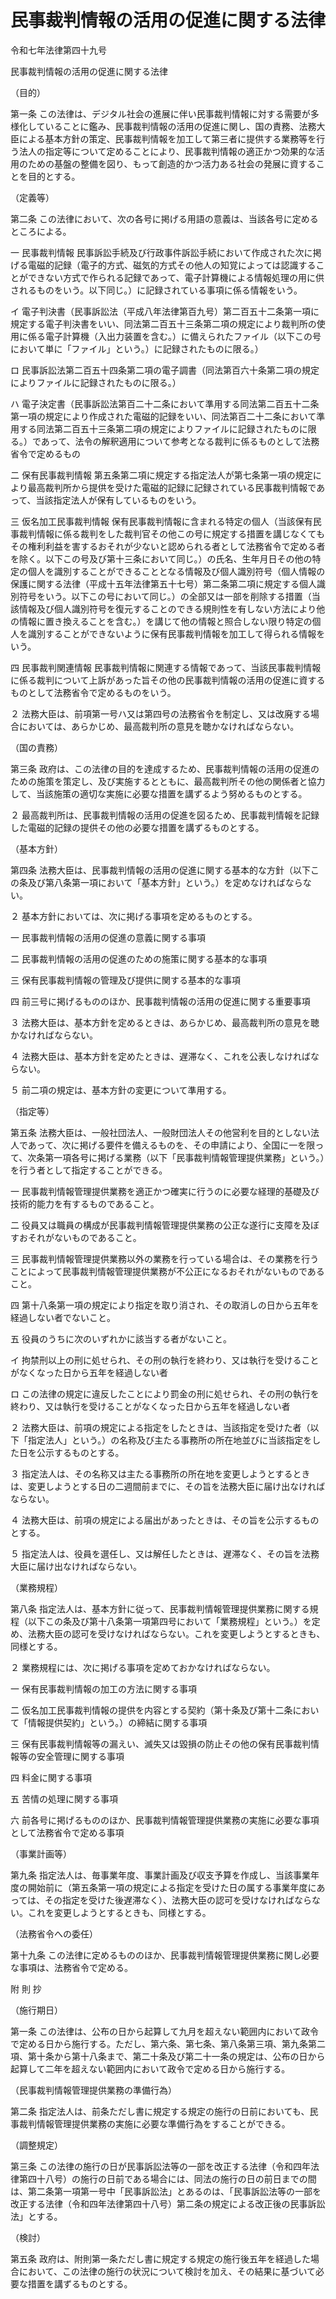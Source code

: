# 民事裁判情報の活用の促進に関する法律

令和七年法律第四十九号

民事裁判情報の活用の促進に関する法律

（目的）

第一条 この法律は、デジタル社会の進展に伴い民事裁判情報に対する需要が多様化していることに鑑み、民事裁判情報の活用の促進に関し、国の責務、法務大臣による基本方針の策定、民事裁判情報を加工して第三者に提供する業務等を行う法人の指定等について定めることにより、民事裁判情報の適正かつ効果的な活用のための基盤の整備を図り、もって創造的かつ活力ある社会の発展に資することを目的とする。

（定義等）

第二条 この法律において、次の各号に掲げる用語の意義は、当該各号に定めるところによる。

一 民事裁判情報 民事訴訟手続及び行政事件訴訟手続において作成された次に掲げる電磁的記録（電子的方式、磁気的方式その他人の知覚によっては認識することができない方式で作られる記録であって、電子計算機による情報処理の用に供されるものをいう。以下同じ。）に記録されている事項に係る情報をいう。

イ 電子判決書（民事訴訟法（平成八年法律第百九号）第二百五十二条第一項に規定する電子判決書をいい、同法第二百五十三条第二項の規定により裁判所の使用に係る電子計算機（入出力装置を含む。）に備えられたファイル（以下この号において単に「ファイル」という。）に記録されたものに限る。）

ロ 民事訴訟法第二百五十四条第二項の電子調書（同法第百六十条第二項の規定によりファイルに記録されたものに限る。）

ハ 電子決定書（民事訴訟法第百二十二条において準用する同法第二百五十二条第一項の規定により作成された電磁的記録をいい、同法第百二十二条において準用する同法第二百五十三条第二項の規定によりファイルに記録されたものに限る。）であって、法令の解釈適用について参考となる裁判に係るものとして法務省令で定めるもの

二 保有民事裁判情報 第五条第二項に規定する指定法人が第七条第一項の規定により最高裁判所から提供を受けた電磁的記録に記録されている民事裁判情報であって、当該指定法人が保有しているものをいう。

三 仮名加工民事裁判情報 保有民事裁判情報に含まれる特定の個人（当該保有民事裁判情報に係る裁判をした裁判官その他この号に規定する措置を講じなくてもその権利利益を害するおそれが少ないと認められる者として法務省令で定める者を除く。以下この号及び第十三条において同じ。）の氏名、生年月日その他の特定の個人を識別することができることとなる情報及び個人識別符号（個人情報の保護に関する法律（平成十五年法律第五十七号）第二条第二項に規定する個人識別符号をいう。以下この号において同じ。）の全部又は一部を削除する措置（当該情報及び個人識別符号を復元することのできる規則性を有しない方法により他の情報に置き換えることを含む。）を講じて他の情報と照合しない限り特定の個人を識別することができないように保有民事裁判情報を加工して得られる情報をいう。

四 民事裁判関連情報 民事裁判情報に関連する情報であって、当該民事裁判情報に係る裁判について上訴があった旨その他の民事裁判情報の活用の促進に資するものとして法務省令で定めるものをいう。

２ 法務大臣は、前項第一号ハ又は第四号の法務省令を制定し、又は改廃する場合においては、あらかじめ、最高裁判所の意見を聴かなければならない。

（国の責務）

第三条 政府は、この法律の目的を達成するため、民事裁判情報の活用の促進のための施策を策定し、及び実施するとともに、最高裁判所その他の関係者と協力して、当該施策の適切な実施に必要な措置を講ずるよう努めるものとする。

２ 最高裁判所は、民事裁判情報の活用の促進を図るため、民事裁判情報を記録した電磁的記録の提供その他の必要な措置を講ずるものとする。

（基本方針）

第四条 法務大臣は、民事裁判情報の活用の促進に関する基本的な方針（以下この条及び第八条第一項において「基本方針」という。）を定めなければならない。

２ 基本方針においては、次に掲げる事項を定めるものとする。

一 民事裁判情報の活用の促進の意義に関する事項

二 民事裁判情報の活用の促進のための施策に関する基本的な事項

三 保有民事裁判情報の管理及び提供に関する基本的な事項

四 前三号に掲げるもののほか、民事裁判情報の活用の促進に関する重要事項

３ 法務大臣は、基本方針を定めるときは、あらかじめ、最高裁判所の意見を聴かなければならない。

４ 法務大臣は、基本方針を定めたときは、遅滞なく、これを公表しなければならない。

５ 前二項の規定は、基本方針の変更について準用する。

（指定等）

第五条 法務大臣は、一般社団法人、一般財団法人その他営利を目的としない法人であって、次に掲げる要件を備えるものを、その申請により、全国に一を限って、次条第一項各号に掲げる業務（以下「民事裁判情報管理提供業務」という。）を行う者として指定することができる。

一 民事裁判情報管理提供業務を適正かつ確実に行うのに必要な経理的基礎及び技術的能力を有するものであること。

二 役員又は職員の構成が民事裁判情報管理提供業務の公正な遂行に支障を及ぼすおそれがないものであること。

三 民事裁判情報管理提供業務以外の業務を行っている場合は、その業務を行うことによって民事裁判情報管理提供業務が不公正になるおそれがないものであること。

四 第十八条第一項の規定により指定を取り消され、その取消しの日から五年を経過しない者でないこと。

五 役員のうちに次のいずれかに該当する者がないこと。

イ 拘禁刑以上の刑に処せられ、その刑の執行を終わり、又は執行を受けることがなくなった日から五年を経過しない者

ロ この法律の規定に違反したことにより罰金の刑に処せられ、その刑の執行を終わり、又は執行を受けることがなくなった日から五年を経過しない者

２ 法務大臣は、前項の規定による指定をしたときは、当該指定を受けた者（以下「指定法人」という。）の名称及び主たる事務所の所在地並びに当該指定をした日を公示するものとする。

３ 指定法人は、その名称又は主たる事務所の所在地を変更しようとするときは、変更しようとする日の二週間前までに、その旨を法務大臣に届け出なければならない。

４ 法務大臣は、前項の規定による届出があったときは、その旨を公示するものとする。

５ 指定法人は、役員を選任し、又は解任したときは、遅滞なく、その旨を法務大臣に届け出なければならない。

（業務規程）

第八条 指定法人は、基本方針に従って、民事裁判情報管理提供業務に関する規程（以下この条及び第十八条第一項第四号において「業務規程」という。）を定め、法務大臣の認可を受けなければならない。これを変更しようとするときも、同様とする。

２ 業務規程には、次に掲げる事項を定めておかなければならない。

一 保有民事裁判情報の加工の方法に関する事項

二 仮名加工民事裁判情報の提供を内容とする契約（第十条及び第十二条において「情報提供契約」という。）の締結に関する事項

三 保有民事裁判情報等の漏えい、滅失又は毀損の防止その他の保有民事裁判情報等の安全管理に関する事項

四 料金に関する事項

五 苦情の処理に関する事項

六 前各号に掲げるもののほか、民事裁判情報管理提供業務の実施に必要な事項として法務省令で定める事項

（事業計画等）

第九条 指定法人は、毎事業年度、事業計画及び収支予算を作成し、当該事業年度の開始前に（第五条第一項の規定による指定を受けた日の属する事業年度にあっては、その指定を受けた後遅滞なく）、法務大臣の認可を受けなければならない。これを変更しようとするときも、同様とする。

（法務省令への委任）

第十九条 この法律に定めるもののほか、民事裁判情報管理提供業務に関し必要な事項は、法務省令で定める。

附 則 抄

（施行期日）

第一条 この法律は、公布の日から起算して九月を超えない範囲内において政令で定める日から施行する。ただし、第六条、第七条、第八条第三項、第九条第二項、第十条から第十八条まで、第二十条及び第二十一条の規定は、公布の日から起算して二年を超えない範囲内において政令で定める日から施行する。

（民事裁判情報管理提供業務の準備行為）

第二条 指定法人は、前条ただし書に規定する規定の施行の日前においても、民事裁判情報管理提供業務の実施に必要な準備行為をすることができる。

（調整規定）

第三条 この法律の施行の日が民事訴訟法等の一部を改正する法律（令和四年法律第四十八号）の施行の日前である場合には、同法の施行の日の前日までの間は、第二条第一項第一号中「民事訴訟法」とあるのは、「民事訴訟法等の一部を改正する法律（令和四年法律第四十八号）第二条の規定による改正後の民事訴訟法」とする。

（検討）

第五条 政府は、附則第一条ただし書に規定する規定の施行後五年を経過した場合において、この法律の施行の状況について検討を加え、その結果に基づいて必要な措置を講ずるものとする。
